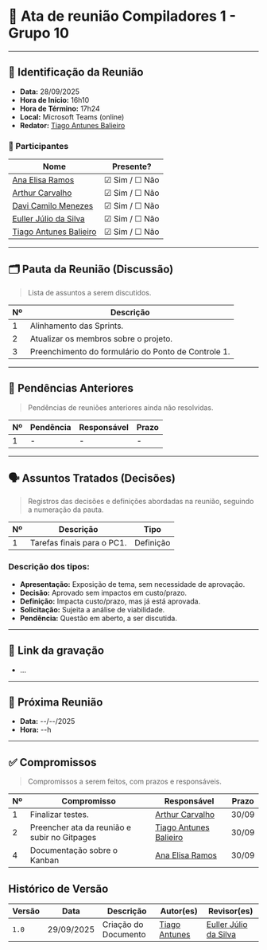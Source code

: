 # 📝 Ata de reunião Compiladores 1 - Grupo 10

---

## 📌 Identificação da Reunião

- **Data:**  28/09/2025
- **Hora de Início:**  16h10
- **Hora de Término:**  17h24
- **Local:**  Microsoft Teams (online)
- **Redator:** [Tiago Antunes Balieiro](https://github.com/tiagobalieiro)

### 👥 Participantes

| Nome | Presente? |
|------|-----------|
|[Ana Elisa Ramos](https://github.com/anaelisaramos)| ☑ Sim / ☐ Não |
|[Arthur Carvalho](https://github.com/arthurlleite)| ☑ Sim / ☐ Não |
|[Davi Camilo Menezes](https://github.com/Davicamilo23)| ☑ Sim / ☐ Não |
|[Euller Júlio da Silva](https://github.com/Potatoyz908)| ☑ Sim / ☐ Não |
|[Tiago Antunes Balieiro](https://github.com/tiagobalieiro)| ☑ Sim / ☐ Não |

---

## 🗂️ Pauta da Reunião (Discussão)

> Lista de assuntos a serem discutidos.

| Nº | Descrição |
|----|-----------|
| 1  | Alinhamento das Sprints. |
| 2  | Atualizar os membros sobre o projeto. |
| 3  | Preenchimento do formulário do Ponto de Controle 1. |

---

## 🔁 Pendências Anteriores

> Pendências de reuniões anteriores ainda não resolvidas.

| Nº | Pendência | Responsável | Prazo |
|----|-----------|-------------|-------|
| 1  | - | - | - |

---

## 🗣️ Assuntos Tratados (Decisões)

> Registros das decisões e definições abordadas na reunião, seguindo a numeração da pauta.

| Nº | Descrição | Tipo |
|----|-----------|--------|
| 1  | Tarefas finais para o PC1. | Definição |


### Descrição dos tipos:

- **Apresentação:** Exposição de tema, sem necessidade de aprovação.
- **Decisão:** Aprovado sem impactos em custo/prazo.
- **Definição:** Impacta custo/prazo, mas já está aprovada.
- **Solicitação:** Sujeita a análise de viabilidade.
- **Pendência:** Questão em aberto, a ser discutida.

---

## 🎥 Link da gravação

- ...

---

## 📆 Próxima Reunião

- **Data:** --/--/2025 
- **Hora:** --h

---

## ✅ Compromissos

> Compromissos a serem feitos, com prazos e responsáveis.

| Nº | Compromisso | Responsável | Prazo |
|----|-------------|-------------|-------|
| 1  | Finalizar testes. | [Arthur Carvalho](https://github.com/arthurlleite) | 30/09 |
| 2  | Preencher ata da reunião e subir no Gitpages | [Tiago Antunes Balieiro](https://github.com/tiagobalieiro) | 30/09 |
| 4  | Documentação sobre o Kanban | [Ana Elisa Ramos](https://github.com/anaelisaramos) | 30/09 |

## Histórico de Versão

| Versão | Data          | Descrição                          | Autor(es)     |  Revisor(es)  |
| ------ | ------------- | ---------------------------------- | ------------- | ------------- |
| `1.0`  |  29/09/2025 |  Criação do Documento | [Tiago Antunes](https://github.com/tiagobalieiro) | [Euller Júlio da Silva](https://github.com/Potatoyz908) |
